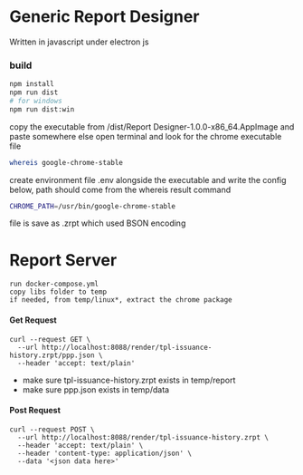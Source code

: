 # Generic Report Designer

Written in javascript under electron js

### build
```bash
npm install
npm run dist
# for windows
npm run dist:win
```
copy the executable from <workspace>/dist/Report Designer-1.0.0-x86_64.AppImage and paste somewhere else 
open terminal and look for the chrome executable file 

```bash
whereis google-chrome-stable
```

create environment file .env alongside the executable and write the config below, path should come from the whereis result command

```bash
CHROME_PATH=/usr/bin/google-chrome-stable
```

file is save as <filename>.zrpt which used BSON encoding


# Report Server

```text
run docker-compose.yml
copy libs folder to temp
if needed, from temp/linux*, extract the chrome package
```

#### Get Request
```curl
curl --request GET \
  --url http://localhost:8088/render/tpl-issuance-history.zrpt/ppp.json \
  --header 'accept: text/plain'
```
- make sure tpl-issuance-history.zrpt exists in temp/report
- make sure ppp.json exists in temp/data

#### Post Request
```curl
curl --request POST \
  --url http://localhost:8088/render/tpl-issuance-history.zrpt \
  --header 'accept: text/plain' \
  --header 'content-type: application/json' \
  --data '<json data here>'
```

